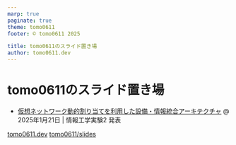 ```yaml
---
marp: true
paginate: true
theme: tomo0611
footer: © tomo0611 2025

title: tomo0611のスライド置き場
author: tomo0611.dev
---
```


# tomo0611のスライド置き場

- [仮想ネットワーク動的割り当てを利用した設備・情報統合アーキテクチャ](/250109-jk2-slide)
  @ 2025年1月21日 | 情報工学実験2 発表

[tomo0611.dev](https://tomo0611.dev)
[tomo0611/slides](https://github.com/tomo0611/slides)
